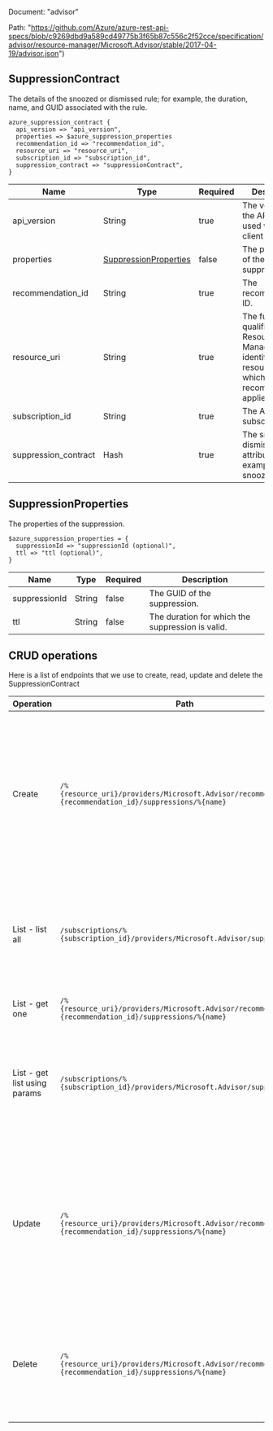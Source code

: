 Document: "advisor"


Path: "https://github.com/Azure/azure-rest-api-specs/blob/c9269dbd9a589cd49775b3f65b87c556c2f52cce/specification/advisor/resource-manager/Microsoft.Advisor/stable/2017-04-19/advisor.json")

## SuppressionContract

The details of the snoozed or dismissed rule; for example, the duration, name, and GUID associated with the rule.

```puppet
azure_suppression_contract {
  api_version => "api_version",
  properties => $azure_suppression_properties
  recommendation_id => "recommendation_id",
  resource_uri => "resource_uri",
  subscription_id => "subscription_id",
  suppression_contract => "suppressionContract",
}
```

| Name        | Type           | Required       | Description       |
| ------------- | ------------- | ------------- | ------------- |
|api_version | String | true | The version of the API to be used with the client request. |
|properties | [SuppressionProperties](#suppressionproperties) | false | The properties of the suppression. |
|recommendation_id | String | true | The recommendation ID. |
|resource_uri | String | true | The fully qualified Azure Resource Manager identifier of the resource to which the recommendation applies. |
|subscription_id | String | true | The Azure subscription ID. |
|suppression_contract | Hash | true | The snoozed or dismissed attribute; for example, the snooze duration. |
        
## SuppressionProperties

The properties of the suppression.

```puppet
$azure_suppression_properties = {
  suppressionId => "suppressionId (optional)",
  ttl => "ttl (optional)",
}
```

| Name        | Type           | Required       | Description       |
| ------------- | ------------- | ------------- | ------------- |
|suppressionId | String | false | The GUID of the suppression. |
|ttl | String | false | The duration for which the suppression is valid. |



## CRUD operations

Here is a list of endpoints that we use to create, read, update and delete the SuppressionContract

| Operation | Path | Verb | Description | OperationID |
| ------------- | ------------- | ------------- | ------------- | ------------- |
|Create|`/%{resource_uri}/providers/Microsoft.Advisor/recommendations/%{recommendation_id}/suppressions/%{name}`|Put|Enables the snoozed or dismissed attribute of a recommendation. The snoozed or dismissed attribute is referred to as a suppression. Use this API to create or update the snoozed or dismissed status of a recommendation.|Suppressions_Create|
|List - list all|`/subscriptions/%{subscription_id}/providers/Microsoft.Advisor/suppressions`|Get|Retrieves the list of snoozed or dismissed suppressions for a subscription. The snoozed or dismissed attribute of a recommendation is referred to as a suppression.|Suppressions_List|
|List - get one|`/%{resource_uri}/providers/Microsoft.Advisor/recommendations/%{recommendation_id}/suppressions/%{name}`|Get|Obtains the details of a suppression.|Suppressions_Get|
|List - get list using params|`/subscriptions/%{subscription_id}/providers/Microsoft.Advisor/suppressions`|Get|Retrieves the list of snoozed or dismissed suppressions for a subscription. The snoozed or dismissed attribute of a recommendation is referred to as a suppression.|Suppressions_List|
|Update|`/%{resource_uri}/providers/Microsoft.Advisor/recommendations/%{recommendation_id}/suppressions/%{name}`|Put|Enables the snoozed or dismissed attribute of a recommendation. The snoozed or dismissed attribute is referred to as a suppression. Use this API to create or update the snoozed or dismissed status of a recommendation.|Suppressions_Create|
|Delete|`/%{resource_uri}/providers/Microsoft.Advisor/recommendations/%{recommendation_id}/suppressions/%{name}`|Delete|Enables the activation of a snoozed or dismissed recommendation. The snoozed or dismissed attribute of a recommendation is referred to as a suppression.|Suppressions_Delete|
